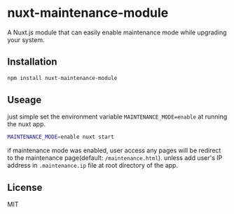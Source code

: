 # nuxt-maintenance-module

A Nuxt.js module that can easily enable maintenance mode while upgrading your system.

## Installation

```sh
npm install nuxt-maintenance-module
```

## Useage

just simple set the environment variable `MAINTENANCE_MODE=enable` at running the nuxt app.

```sh
MAINTENANCE_MODE=enable nuxt start
```

if maintenance mode was enabled, user access any pages will be redirect to the maintenance page(default: `/maintenance.html`). unless add user's IP address in `.maintenance.ip` file at root directory of the app.

## License

MIT
